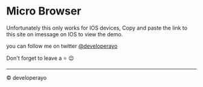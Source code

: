 # Micro Browser

Unfortunately this only works for IOS devices, Copy and paste the link to this site on imessage on IOS to view the demo.

you can follow me on twitter [@developerayo](https://twitter.com/developerayo)

Don't forget to leave a :star: :wink:

---

&copy; developerayo
